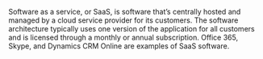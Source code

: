 Software as a service, or SaaS, is software that’s centrally hosted and managed by a cloud service provider for its customers. The software architecture typically uses one version of the application for all customers and is licensed through a monthly or annual subscription. Office 365, Skype, and Dynamics CRM Online are examples of SaaS software.

<!--# Heading 1 is pulled in from metadata in .yml files, no need to add level 1 heading, just add you first paragraph here. Remove this comment.-->
